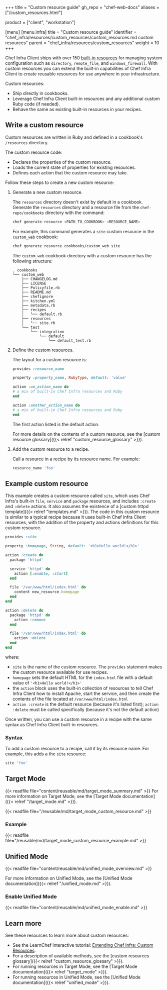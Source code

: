 +++
title = "Custom resource guide"
gh_repo = "chef-web-docs"
aliases = ["/custom_resources.html"]

product = ["client", "workstation"]

[menu]
  [menu.infra]
    title = "Custom resource guide"
    identifier = "chef_infra/resources/custom_resources/custom_resources.md custom resources"
    parent = "chef_infra/resources/custom_resources"
    weight = 10
+++

Chef Infra Client ships with over 150 [built-in resources](/resources/) for managing system configuration such as `directory`, `remote_file`, and `windows_firewall`.
With custom resources you can extend the built-in capabilities of Chef Infra Client to create reusable resources for use anywhere in your infrastructure.

Custom resources:

- Ship directly in cookbooks.
- Leverage Chef Infra Client built-in resources and any additional custom Ruby code (if needed).
- Behave the same as existing built-in resources in your recipes.

## Write a custom resource

Custom resources are written in Ruby and defined in a cookbook's `/resources` directory.

The custom resource code:

- Declares the properties of the custom resource.
- Loads the current state of properties for existing resources.
- Defines each action that the custom resource may take.

Follow these steps to create a new custom resource:

1. Generate a new custom resource.

    The `resources` directory doesn't exist by default in a cookbook.
    Generate the `resources` directory and a resource file from the `chef-repo/cookbooks` directory with the command:

    ```bash
    chef generate resource <PATH_TO_COOKBOOK> <RESOURCE_NAME>
    ```

    For example, this command generates a `site` custom resource in the `custom_web` cookbook:

    ```bash
    chef generate resource cookbooks/custom_web site
    ```

    The `custom_web` cookbook directory with a custom resource has the following structure:

    ```text
    . cookbooks
    └── custom_web
        ├── CHANGELOG.md
        ├── LICENSE
        ├── Policyfile.rb
        ├── README.md
        ├── chefignore
        ├── kitchen.yml
        ├── metadata.rb
        ├── recipes
        │   └── default.rb
        ├── resources
        │   └── site.rb
        └── test
            └── integration
                └── default
                    └── default_test.rb
    ```

1. Define the custom resources.

    The layout for a custom resource is:

    ```ruby
    provides :resource_name

    property :property_name, RubyType, default: 'value'

    action :an_action_name do
    # a mix of built-in Chef Infra resources and Ruby
    end

    action :another_action_name do
    # a mix of built-in Chef Infra resources and Ruby
    end
    ```

    The first action listed is the default action.

    For more details on the contents of a custom resource, see the [custom resource glossary]({{< relref "custom_resource_glossary" >}}).

1. Add the custom resource to a recipe.

    Call a resource in a recipe by its resource name. For example:

    ```ruby
    resource_name 'foo'
    ```

## Example custom resource

This example creates a custom resource called `site`, which uses Chef Infra's built-in `file`, `service` and `package` resources, and includes `:create` and `:delete` actions.
It also assumes the existence of a [custom httpd template]({{< relref "templates.md" >}}).
The code in this custom resource is similar to a typical recipe because it uses built-in Chef Infra Client resources, with the addition of the property and actions definitions for this custom resource.

```ruby
provides :site

property :homepage, String, default: '<h1>Hello world!</h1>'

action :create do
  package 'httpd'

  service 'httpd' do
    action [:enable, :start]
  end

  file '/var/www/html/index.html' do
    content new_resource.homepage
  end
end

action :delete do
  package 'httpd' do
    action :remove
  end

  file '/var/www/html/index.html' do
    action :delete
  end
end
```

where:

- `site` is the name of the custom resource. The `provides` statement makes the custom resource available for use recipes.
- `homepage` sets the default HTML for the `index.html` file with a default value of `'<h1>Hello world!</h1>'`
- the `action` block uses the built-in collection of resources to tell Chef Infra Client how to install Apache, start the service, and then create the contents of the file located at `/var/www/html/index.html`
- `action :create` is the default resource (because it's listed first); `action :delete` must be called specifically (because it's not the default action)

Once written, you can use a custom resource in a recipe with the same syntax as Chef Infra Client built-in resources.

### Syntax

To add a custom resource to a recipe, call it by its resource name. For example, this adds a the `site` resource:

```ruby
site 'foo'
```

## Target Mode

{{< readfile file="content/reusable/md/target_mode_summary.md" >}} For more information on Target Mode, see the [Target Mode documentation]({{< relref "/target_mode.md" >}}).

{{< readfile file="/reusable/md/target_mode_custom_resource.md" >}}

### Example

{{< readfile file="/reusable/md/target_mode_custom_resource_example.md" >}}

## Unified Mode

{{< readfile file="content/reusable/md/unified_mode_overview.md" >}}

For more information on Unified Mode, see the [Unified Mode documentation]({{< relref "/unified_mode.md" >}}).

### Enable Unified Mode

{{< readfile file="content/reusable/md/unified_mode_enable.md" >}}

## Learn more

See these resources to learn more about custom resources:

- See the LearnChef interactive tutorial: [Extending Chef Infra: Custom Resources](https://www.chef.io/training/tutorials).
- For a description of available methods, see the [custom resources glossary]({{< relref "custom_resource_glossary" >}}).
- For running resources in Target Mode, see the [Target Mode documentation]({{< relref "target_mode" >}}).
- For running resources in Unified Mode, see the [Unified Mode documentation]({{< relref "unified_mode" >}}).
